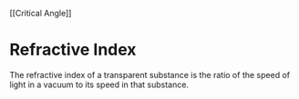 [[Critical Angle]]
# Refractive Index
The refractive index of a transparent substance is the ratio of the speed of light in a vacuum to its speed in that substance.